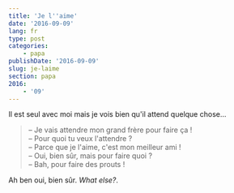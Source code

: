 ```yaml
---
title: 'Je l''aime'
date: '2016-09-09'
lang: fr
type: post
categories:
    - papa
publishDate: '2016-09-09'
slug: je-laime
section: papa
2016:
    - '09'
---
```


Il est seul avec moi mais je vois bien qu'il attend quelque chose…

<!--more-->

> – Je vais attendre mon grand frère pour faire ça !  
> – Pour quoi tu veux l'attendre ?  
> – Parce que je l'aime, c'est mon meilleur ami !  
> – Oui, bien sûr, mais pour faire quoi ?  
> – Bah, pour faire des prouts !

Ah ben oui, bien sûr. <em lang="en">What else?</em>.
